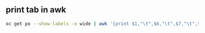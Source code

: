 ## print tab in awk
```sh
oc get po --show-labels -o wide | awk '{print $1,"\t",$6,"\t",$7,"\t",$8}'
```
